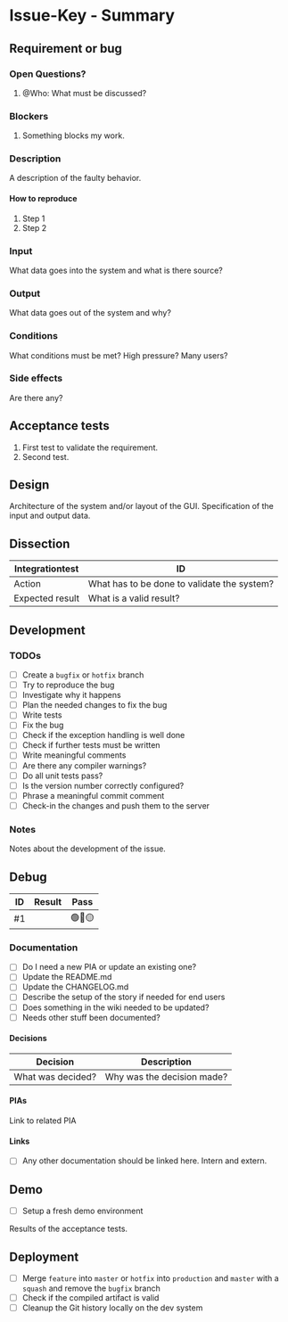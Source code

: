 # Issue-Key - Summary

## Requirement or bug

### Open Questions?

1. @Who: What must be discussed?

### Blockers

1. Something blocks my work.

### Description

A description of the faulty behavior. 

#### How to reproduce

1. Step 1
1. Step 2

### Input

What data goes into the system and what is there source?

### Output

What data goes out of the system and why?

### Conditions

What conditions must be met? High pressure? Many users?

### Side effects

Are there any?

## Acceptance tests

1. First test to validate the requirement.
1. Second test.

## Design

Architecture of the system and/or layout of the GUI. Specification of the input and output data.

## Dissection

| Integrationtest | ID                                          |
| --------------- | ------------------------------------------- |
| Action          | What has to be done to validate the system? |
| Expected result | What is a valid result?                     |

## Development

### TODOs

- [ ] Create a `bugfix`  or `hotfix` branch
- [ ] Try to reproduce the bug
- [ ] Investigate why it happens
- [ ] Plan the needed changes to fix the bug
- [ ] Write tests
- [ ] Fix the bug
- [ ] Check if the exception handling is well done
- [ ] Check if further tests must be written
- [ ] Write meaningful comments
- [ ] Are there any compiler warnings?
- [ ] Do all unit tests pass?
- [ ] Is the version number correctly configured?
- [ ] Phrase a meaningful commit comment
- [ ] Check-in the changes and push them to the server

### Notes

Notes about the development of the issue.

## Debug

| ID   | Result | Pass |
| ---- | ------ | ---- |
| #1   |        | 🟢🔴🟡  |

### Documentation

- [ ] Do I need a new PIA or update an existing one?
- [ ] Update the README.md
- [ ] Update the CHANGELOG.md
- [ ] Describe the setup of the story if needed for end users
- [ ] Does something in the wiki needed to be updated?
- [ ] Needs other stuff been documented?

#### Decisions

| Decision          | Description                |
| ----------------- | -------------------------- |
| What was decided? | Why was the decision made? |

#### PIAs

Link to related PIA

#### Links

- [ ] Any other documentation should be linked here. Intern and extern.

## Demo

- [ ] Setup a fresh demo environment

Results of the acceptance tests.

## Deployment

- [ ] Merge `feature` into `master`  or `hotfix` into `production` and `master` with a `squash` and remove the `bugfix` branch
- [ ] Check if the compiled artifact is valid
- [ ] Cleanup the Git history locally on the dev system